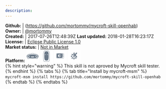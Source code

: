 ```yaml
---
description: 
---
```



**Github:** | (https://github.com/mortommy/mycroft-skill-openhab)  
**Owner:** | [@mortommy](https://github.com/mortommy)  
**Created:** | 2017-07-26T12:48:39Z  **Last updated:** 2018-01-28T16:23:17Z  
**License:** | [Eclipse Public License 1.0](https://api.github.com/licenses/epl-1.0)  
**Market status:** | [Not in Market](https://market.mycroft.ai/skill/)  
**Platform:**   ![](.gitbook/assets/mark-1-icon.png)  ![](.gitbook/assets/mark-2-icon.png)  ![](.gitbook/assets/picroft-icon.png)  ![](.gitbook/assets/kde.png)   
{% hint style="warning" %}
This skill is not aproved by Mycroft skill tester.
{% endhint %}
  {% tabs %}
{% tab title="Install by mycroft-msm" %}
``` mycroft-msm install https://github.com/mortommy/mycroft-skill-openhab```
{% endtab %}
  {% endtabs %}
  
